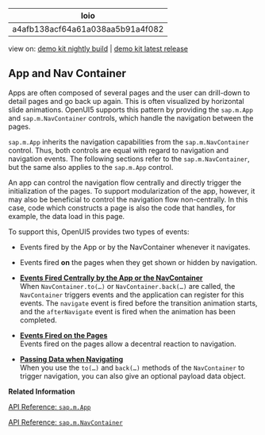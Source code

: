 <!-- loioa4afb138acf64a61a038aa5b91a4f082 -->

| loio |
| -----|
| a4afb138acf64a61a038aa5b91a4f082 |

<div id="loio">

view on: [demo kit nightly build](https://sdk.openui5.org/nightly/#/topic/a4afb138acf64a61a038aa5b91a4f082) | [demo kit latest release](https://sdk.openui5.org/topic/a4afb138acf64a61a038aa5b91a4f082)</div>

## App and Nav Container

Apps are often composed of several pages and the user can drill-down to detail pages and go back up again. This is often visualized by horizontal slide animations. OpenUI5 supports this pattern by providing the `sap.m.App` and `sap.m.NavContainer` controls, which handle the navigation between the pages.

`sap.m.App` inherits the navigation capabilities from the `sap.m.NavContainer` control. Thus, both controls are equal with regard to navigation and navigation events. The following sections refer to the `sap.m.NavContainer`, but the same also applies to the `sap.m.App` control.

An app can control the navigation flow centrally and directly trigger the initialization of the pages. To support modularization of the app, however, it may also be beneficial to control the navigation flow non-centrally. In this case, code which constructs a page is also the code that handles, for example, the data load in this page.

To support this, OpenUI5 provides two types of events:

-   Events fired by the App or by the NavContainer whenever it navigates.

-   Events fired **on** the pages when they get shown or hidden by navigation.


-   **[Events Fired Centrally by the App or the NavContainer](Events_Fired_Centrally_by_the_App_or_the_NavContainer_6ec0a7e.md "When NavContainer.to(…) or NavContainer.back(…) are
		called, the NavContainer triggers events and the application can register
		for this events. The navigate event is fired before the transition
		animation starts, and the afterNavigate event is fired when the animation
		has been completed.")**  
When `NavContainer.to(…)` or `NavContainer.back(…)` are called, the `NavContainer` triggers events and the application can register for this events. The `navigate` event is fired before the transition animation starts, and the `afterNavigate` event is fired when the animation has been completed.
-   **[Events Fired on the Pages](Events_Fired_on_the_Pages_b6ab31c.md "Events fired on the pages allow a decentral reaction to navigation.")**  
Events fired on the pages allow a decentral reaction to navigation.
-   **[Passing Data when Navigating](Passing_Data_when_Navigating_cddf7e5.md "When you use the to(…) and back(…) methods of the
			NavContainer to trigger navigation, you can also give an optional
		payload data object. ")**  
When you use the `to(…)` and `back(…)` methods of the `NavContainer` to trigger navigation, you can also give an optional payload data object.

**Related Information**  


[API Reference: `sap.m.App`](https://sdk.openui5.org/api/sap.m.App)

[API Reference: `sap.m.NavContainer`](https://sdk.openui5.org/api/sap.m.NavContainer)

